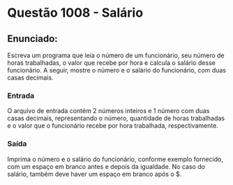 ﻿# Questão 1008 - Salário
## Enunciado:
Escreva um programa que leia o número de um funcionário, seu número de horas trabalhadas,
o valor que recebe por hora e calcula o salário desse funcionário. A seguir, mostre o número e
o salário do funcionário, com duas casas decimais.  

### Entrada
O arquivo de entrada contém 2 números inteiros e 1 número com duas casas decimais,
representando o número, quantidade de horas trabalhadas e o valor que o funcionário
recebe por hora trabalhada, respectivamente.

### Saída
Imprima o número e o salário do funcionário, conforme exemplo fornecido,
com um espaço em branco antes e depois da igualdade. No caso do salário,
também deve haver um espaço em branco após o $.  